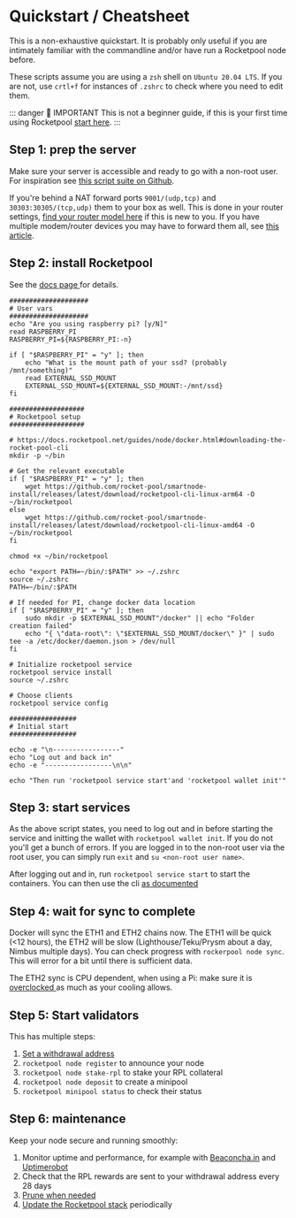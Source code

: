 # Quickstart / Cheatsheet

This is a non-exhaustive quickstart. It is probably only useful if you are intimately familiar with the commandline and/or have run a Rocketpool node before.

These scripts assume you are using a `zsh` shell on `Ubuntu 20.04 LTS`. If you are not, use `crtl+f` for instances of `.zshrc` to check where you need to edit them.

::: danger 🚨 IMPORTANT
This is not a beginner guide, if this is your first time using Rocketpool [start here]( https://docs.rocketpool.net/guides/ ).
:::



## Step 1: prep the server

Make sure your server is accessible and ready to go with a non-root user. For inspiration see [this script suite on Github]( https://github.com/actuallymentor/vps-setup-ssh-zsh-pretty ).

If you're behind a NAT forward ports `9001/(udp,tcp)` and `30303:30305/(tcp,udp)` them to your box as well. This is done in your router settings, [find your router model here]( https://portforward.com/router.htm ) if this is new to you. If you have multiple modem/router devices you may have to forward them all, see [this article]( https://portforward.com/help/doublerouterportforwarding.htm ).

## Step 2: install Rocketpool

See the [ docs page ]( https://docs.rocketpool.net/guides/node/docker.html#downloading-the-rocket-pool-cli ) for details.

```shell
####################
# User vars
####################
echo "Are you using raspberry pi? [y/N]"
read RASPBERRY_PI
RASPBERRY_PI=${RASPBERRY_PI:-n}

if [ "$RASPBERRY_PI" = "y" ]; then
	echo "What is the mount path of your ssd? (probably /mnt/something)"
	read EXTERNAL_SSD_MOUNT
	EXTERNAL_SSD_MOUNT=${EXTERNAL_SSD_MOUNT:-/mnt/ssd}
fi

###################
# Rocketpool setup
###################

# https://docs.rocketpool.net/guides/node/docker.html#downloading-the-rocket-pool-cli
mkdir -p ~/bin

# Get the relevant executable
if [ "$RASPBERRY_PI" = "y" ]; then
	wget https://github.com/rocket-pool/smartnode-install/releases/latest/download/rocketpool-cli-linux-arm64 -O ~/bin/rocketpool
else
	wget https://github.com/rocket-pool/smartnode-install/releases/latest/download/rocketpool-cli-linux-amd64 -O ~/bin/rocketpool
fi

chmod +x ~/bin/rocketpool

echo "export PATH=~/bin/:$PATH" >> ~/.zshrc
source ~/.zshrc
PATH=~/bin/:$PATH

# If needed for PI, change docker data location
if [ "$RASPBERRY_PI" = "y" ]; then
	sudo mkdir -p $EXTERNAL_SSD_MOUNT"/docker" || echo "Folder creation failed"
	echo "{ \"data-root\": \"$EXTERNAL_SSD_MOUNT/docker\" }" | sudo tee -a /etc/docker/daemon.json > /dev/null
fi

# Initialize rocketpool service
rocketpool service install
source ~/.zshrc

# Choose clients
rocketpool service config

#################
# Initial start
#################

echo -e "\n-----------------"
echo "Log out and back in"
echo -e "-----------------\n\n"

echo "Then run 'rocketpool service start'and 'rocketpool wallet init'"
```

## Step 3: start services

As the above script states, you need to log out and in before starting the service and initting the wallet with `rocketpool wallet init`. If you do not you'll get a bunch of errors. If you are logged in to the non-root user via the root user, you can simply run `exit` and `su <non-root user name>`.

After logging out and in, run `rocketpool service start` to start the containers. You can then use the cli [as documented]( https://docs.rocketpool.net/guides/node/cli-intro.html )

## Step 4: wait for sync to complete

Docker will sync the ETH1 and ETH2 chains now. The ETH1 will be quick (<12 hours), the ETH2 will be slow (Lighthouse/Teku/Prysm about a day, Nimbus multiple days). You can check progress with `rockerpool node sync`. This will error for a bit until there is sufficient data.

The ETH2 sync is CPU dependent, when using a Pi: make sure it is [ overclocked ](https://docs.rocketpool.net/guides/node/local/prepare-pi.html#overclocking-the-pi) as much as your cooling allows.

## Step 5: Start validators

This has multiple steps:

1. [Set a withdrawal address]( https://docs.rocketpool.net/guides/node/create-validator.html#setting-your-withdrawal-address )
1. `rocketpool node register` to announce your node
1. `rocketpool node stake-rpl` to stake your RPL collateral
1. `rocketpool node deposit` to create a minipool
1. `rocketpool minipool status` to check their status

## Step 6: maintenance

Keep your node secure and running smoothly:

1. Monitor uptime and performance, for example with [Beaconcha.in](https://beaconcha.in/) and [Uptimerobot](https://uptimerobot.com/)
2. Check that the RPL rewards are sent to your withdrawal address every 28 days
3. [Prune when needed]( https://docs.rocketpool.net/guides/node/geth-pruning.html#pruning-clears-disk-space )
4. [Update the Rocketpool stack]( https://docs.rocketpool.net/guides/node/updates.html#updating-the-smartnode-stack ) periodically